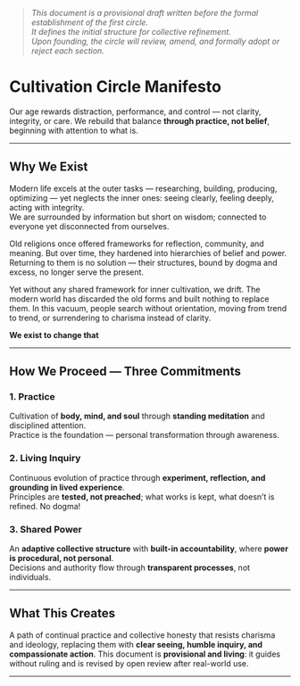 > *This document is a provisional draft written before the formal establishment of the first circle.  
> It defines the initial structure for collective refinement.  
> Upon founding, the circle will review, amend, and formally adopt or reject each section.*


# Cultivation Circle Manifesto

Our age rewards distraction, performance, and control — not clarity, integrity, or care.
We rebuild that balance **through practice, not belief**, beginning with attention to what is.

---

## Why We Exist

Modern life excels at the outer tasks — researching, building, producing, optimizing — yet neglects the inner ones: seeing clearly, feeling deeply, acting with integrity.  
We are surrounded by information but short on wisdom; connected to everyone yet disconnected from ourselves.

Old religions once offered frameworks for reflection, community, and meaning. But over time, they hardened into hierarchies of belief and power. Returning to them is no solution — their structures, bound by dogma and excess, no longer serve the present.

Yet without any shared framework for inner cultivation, we drift. The modern world has discarded the old forms and built nothing to replace them. In this vacuum, people search without orientation, moving from trend to trend, or surrendering to charisma instead of clarity.

**We exist to change that**

---

## How We Proceed — Three Commitments

### 1. Practice  
Cultivation of **body, mind, and soul** through **standing meditation** and disciplined attention.  
Practice is the foundation — personal transformation through awareness.

### 2. Living Inquiry
Continuous evolution of practice through **experiment, reflection, and grounding in lived experience**.  
Principles are **tested, not preached**; what works is kept, what doesn’t is refined. No dogma!

### 3. Shared Power  
An **adaptive collective structure** with **built-in accountability**, where **power is procedural, not personal**.  
Decisions and authority flow through **transparent processes**, not individuals.

---

## What This Creates
A path of continual practice and collective honesty that resists charisma and ideology, replacing them with **clear seeing, humble inquiry, and compassionate action**. This document is **provisional and living**: it guides without ruling and is revised by open review after real-world use. 

---



